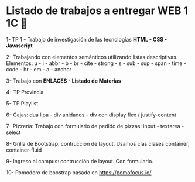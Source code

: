 # Listado de trabajos a entregar WEB 1 1C 🤯

1- TP 1 - Trabajo de investigación de las tecnologías **HTML - CSS - Javascript**

2- Trabajando con elementos semánticos utilizando listas descriptivas. Elementos: u
        - i
        - abbr
        - b
        - br
        - cite
        - strong
        - s
        - sub
        - sup
        - span
        - time
        - code
        - hr
        - em
        - a - anchor

3- Trabajo con **ENLACES - Listado de Materias**

4- TP Provincia 

5- TP Playlist

6- Cajas: dua lipa - div anidados - div con display flex / justify-content

7- Pizzería: Trabajo con formulario de pedido de pizzas: input - textarea - select

8- Grilla de Bootstrap: contrucción de layout. Usamos clas clases container, container-fluid

9- Ingreso al campus: contrucción de layout. Con formulario.

10- Pomodoro de boostrap basado en https://pomofocus.io/


